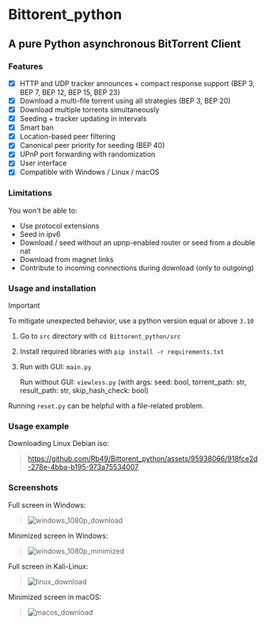 # Bittorent_python

## A pure Python asynchronous BitTorrent Client

### Features

- [x] HTTP and UDP tracker announces + compact response support (BEP 3, BEP 7, BEP 12, BEP 15, BEP 23)
- [x] Download a multi-file torrent using all strategies (BEP 3, BEP 20)
- [x] Download multiple torrents simultaneously
- [x] Seeding + tracker updating in intervals
- [x] Smart ban
- [x] Location-based peer filtering
- [x] Canonical peer priority for seeding (BEP 40)
- [x] UPnP port forwarding with randomization
- [x] User interface
- [x] Compatible with Windows / Linux / macOS

### Limitations

You won't be able to:

- Use protocol extensions
- Seed in ipv6
- Download / seed without an upnp-enabled router or seed from a double nat
- Download from magnet links
- Contribute to incoming connections during download (only to outgoing)

### Usage and installation

> [!IMPORTANT]
> To mitigate unexpected behavior, use a python version equal or above `3.10`

1. Go to `src` directory with `cd Bittorent_python/src`
2. Install required libraries with `pip install -r requirements.txt`
3. Run with GUI: `main.py`

   Run without GUI: `viewless.py` (with args: seed: bool, torrent_path: str, result_path: str, skip_hash_check: bool)

Running `reset.py` can be helpful with a file-related problem.

### Usage example

Downloading Linux Debian iso:

> https://github.com/Rb49/Bittorent_python/assets/95938066/918fce2d-278e-4bba-b195-973a75534007

### Screenshots

Full screen in Windows:

> ![windows_1080p_download](https://github.com/Rb49/Bittorent_python/assets/95938066/6efe93dd-a2e1-404e-9039-3492e0d794fe)

Minimized screen in Windows:

> ![windows_1080p_minimized](https://github.com/Rb49/Bittorent_python/assets/95938066/503dd815-e02e-46da-adc0-93fdf200165e)

Full screen in Kali-Linux:

> ![linux_download](https://github.com/Rb49/Bittorent_python/assets/95938066/80aef9e9-f2a8-45c0-bd86-c99fdf0e8cba)

Minimized screen in macOS:

> ![macos_download](https://github.com/Rb49/Bittorent_python/assets/95938066/845b22f6-1375-429d-ba6e-8dde5db727a4)
